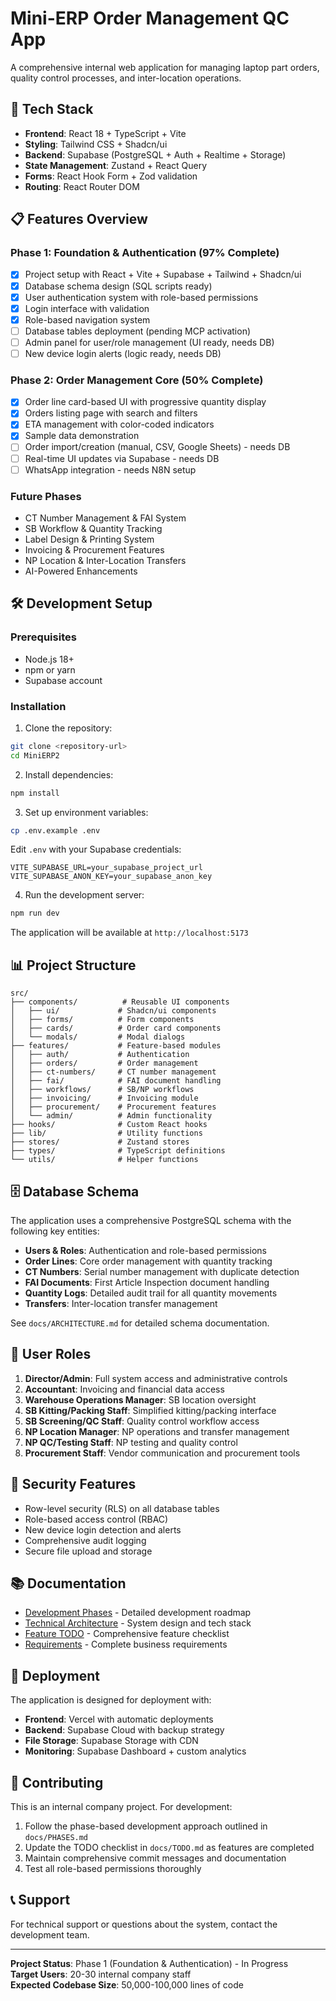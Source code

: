 # Mini-ERP Order Management QC App

A comprehensive internal web application for managing laptop part orders, quality control processes, and inter-location operations.

## 🚀 Tech Stack

- **Frontend**: React 18 + TypeScript + Vite
- **Styling**: Tailwind CSS + Shadcn/ui
- **Backend**: Supabase (PostgreSQL + Auth + Realtime + Storage)
- **State Management**: Zustand + React Query
- **Forms**: React Hook Form + Zod validation
- **Routing**: React Router DOM

## 📋 Features Overview

### Phase 1: Foundation & Authentication (97% Complete)
- [x] Project setup with React + Vite + Supabase + Tailwind + Shadcn/ui
- [x] Database schema design (SQL scripts ready)
- [x] User authentication system with role-based permissions
- [x] Login interface with validation
- [x] Role-based navigation system
- [ ] Database tables deployment (pending MCP activation)
- [ ] Admin panel for user/role management (UI ready, needs DB)
- [ ] New device login alerts (logic ready, needs DB)

### Phase 2: Order Management Core (50% Complete)
- [x] Order line card-based UI with progressive quantity display
- [x] Orders listing page with search and filters
- [x] ETA management with color-coded indicators
- [x] Sample data demonstration
- [ ] Order import/creation (manual, CSV, Google Sheets) - needs DB
- [ ] Real-time UI updates via Supabase - needs DB
- [ ] WhatsApp integration - needs N8N setup

### Future Phases
- CT Number Management & FAI System
- SB Workflow & Quantity Tracking
- Label Design & Printing System
- Invoicing & Procurement Features
- NP Location & Inter-Location Transfers
- AI-Powered Enhancements

## 🛠️ Development Setup

### Prerequisites
- Node.js 18+ 
- npm or yarn
- Supabase account

### Installation

1. Clone the repository:
```bash
git clone <repository-url>
cd MiniERP2
```

2. Install dependencies:
```bash
npm install
```

3. Set up environment variables:
```bash
cp .env.example .env
```

Edit `.env` with your Supabase credentials:
```
VITE_SUPABASE_URL=your_supabase_project_url
VITE_SUPABASE_ANON_KEY=your_supabase_anon_key
```

4. Run the development server:
```bash
npm run dev
```

The application will be available at `http://localhost:5173`

## 📊 Project Structure

```
src/
├── components/          # Reusable UI components
│   ├── ui/             # Shadcn/ui components
│   ├── forms/          # Form components
│   ├── cards/          # Order card components
│   └── modals/         # Modal dialogs
├── features/           # Feature-based modules
│   ├── auth/           # Authentication
│   ├── orders/         # Order management
│   ├── ct-numbers/     # CT number management
│   ├── fai/            # FAI document handling
│   ├── workflows/      # SB/NP workflows
│   ├── invoicing/      # Invoicing module
│   ├── procurement/    # Procurement features
│   └── admin/          # Admin functionality
├── hooks/              # Custom React hooks
├── lib/                # Utility functions
├── stores/             # Zustand stores
├── types/              # TypeScript definitions
└── utils/              # Helper functions
```

## 🗄️ Database Schema

The application uses a comprehensive PostgreSQL schema with the following key entities:

- **Users & Roles**: Authentication and role-based permissions
- **Order Lines**: Core order management with quantity tracking
- **CT Numbers**: Serial number management with duplicate detection
- **FAI Documents**: First Article Inspection document handling
- **Quantity Logs**: Detailed audit trail for all quantity movements
- **Transfers**: Inter-location transfer management

See `docs/ARCHITECTURE.md` for detailed schema documentation.

## 👥 User Roles

1. **Director/Admin**: Full system access and administrative controls
2. **Accountant**: Invoicing and financial data access
3. **Warehouse Operations Manager**: SB location oversight
4. **SB Kitting/Packing Staff**: Simplified kitting/packing interface
5. **SB Screening/QC Staff**: Quality control workflow access
6. **NP Location Manager**: NP operations and transfer management
7. **NP QC/Testing Staff**: NP testing and quality control
8. **Procurement Staff**: Vendor communication and procurement tools

## 🔐 Security Features

- Row-level security (RLS) on all database tables
- Role-based access control (RBAC)
- New device login detection and alerts
- Comprehensive audit logging
- Secure file upload and storage

## 📚 Documentation

- [Development Phases](docs/PHASES.md) - Detailed development roadmap
- [Technical Architecture](docs/ARCHITECTURE.md) - System design and tech stack
- [Feature TODO](docs/TODO.md) - Comprehensive feature checklist
- [Requirements](REQUIREMENTS.md) - Complete business requirements

## 🚀 Deployment

The application is designed for deployment with:
- **Frontend**: Vercel with automatic deployments
- **Backend**: Supabase Cloud with backup strategy
- **File Storage**: Supabase Storage with CDN
- **Monitoring**: Supabase Dashboard + custom analytics

## 🤝 Contributing

This is an internal company project. For development:

1. Follow the phase-based development approach outlined in `docs/PHASES.md`
2. Update the TODO checklist in `docs/TODO.md` as features are completed
3. Maintain comprehensive commit messages and documentation
4. Test all role-based permissions thoroughly

## 📞 Support

For technical support or questions about the system, contact the development team.

---

**Project Status**: Phase 1 (Foundation & Authentication) - In Progress  
**Target Users**: 20-30 internal company staff  
**Expected Codebase Size**: 50,000-100,000 lines of code